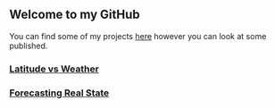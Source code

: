 ## Welcome to my GitHub

You can find some of my projects [here](https://github.com/kioz-developer?tab=repositories) however you can look at some published.

### [Latitude vs Weather](https://kioz-developer.github.io/web-design-challenge/) 

### [Forecasting Real State](https://kioz-developer.github.io/web-design-challenge/) 